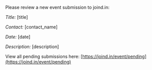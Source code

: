 Please review a new event submission to joind.in:*Title:* [title]*Contact:* [contact_name]*Date:* [date]*Description:* [description]View all pending submissions here: [https://joind.in/event/pending](https://joind.in/event/pending)